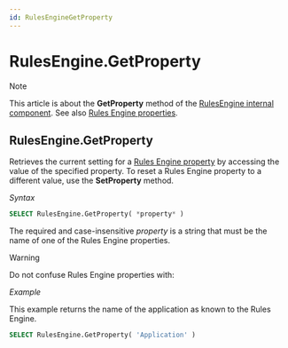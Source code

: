 ```yaml
---
id: RulesEngineGetProperty
---
```


# RulesEngine.GetProperty



> [!NOTE]
> This article is about the **GetProperty** method of the [RulesEngine internal component](/docs/Extensions/RulesEngine%20internal%20component).
> See also [Rules Engine properties](/docs/Modeller%20and%20Rules%20Engine/Rules%20Engine%20properties).

## **RulesEngine.GetProperty**

Retrieves the current setting for a [Rules Engine property](/docs/Modeller%20and%20Rules%20Engine/Rules%20Engine%20properties) by accessing the value of the specified property. To reset a Rules Engine property to a different value, use the **SetProperty** method.

*Syntax*

```sql
SELECT RulesEngine.GetProperty( *property* )
```

The required and case-insensitive *property* is a string that must be the name of one of the Rules Engine properties.

> [!WARNING]
> Do not confuse Rules Engine properties with:

*Example*

This example returns the name of the application as known to the Rules Engine.

```sql
SELECT RulesEngine.GetProperty( 'Application' )
```

 